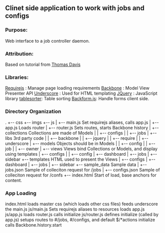 ## Clinet side application to work with jobs and configs

### Purpose:
  Web interface to a job controller daemon.

### Attribution:
  Based on tutorial from [Thomas Davis](https://github.com/thomasdavis/backbonetutorials)

### Libraries:
  [Requirejs](http://requirejs.org/) : Manage page loading requirements
  [Backbone](http://backbonejs.org) : Model View Presenter API
  [Underscore](http://underscorejs.org) : Used for HTML templating
  [JQuery](https://jquery.com/) : JavaScript library
  [tablesorter](http://mottie.github.io/tablesorter/): Table sorting
  [Backform.js](https://amiliaapp.github.io/backform/): Handle forms client side.

### Directory Organization
.
+-- css
+-- imgs
+-- js
|   +-- main.js           Set requirejs aliases, calls app.js
|   +-- app.js            Loads router
|   +-- router.js         Sets routes, starts Backbone history
|   +-- collections       Collections are made of Models
|   |   +-- configs
|   |   +-- jobs
|   +-- libs              3rd party code 
|   |   +-- backbone
|   |   +-- jquery
|   |   +-- require
|   |   +-- underscore
|   +-- models            Objects should be in Models
|   |   +-- config
|   |   +-- job
|   |   +-- owner
|   +-- views             Views bind Collections or Models, and display using templates
|       +-- configs
|       |   +-- config
|       +-- dashboard
|       +-- jobs
|       +-- sidebar
+-- templates             HTML used to present the Views
|   +-- configs
|   +-- dashboard
|   +-- jobs
|   +-- sidebar
+-- sample_data           Sample data 
|   +--  jobs.json        Sample of colleciton request for /jobs
|   +--  configs.json     Sample of colleciton request for /confs
+-- index.html            Start of load, base anchors for content.

### App Loading
  index.html
    loads master css  (which loads other css files)
    feeds underscore the main.js
  js/main.js
    Sets requirejs aliases to resources
    loads app.js
  js/app.js
    loads router.js
    calls initialize
  js/router.js
    defines initialize (called by app.js)
    setups routes to #/jobs, #/configs, and default $/*actions
    initialize calls Backbone.history.start
  
